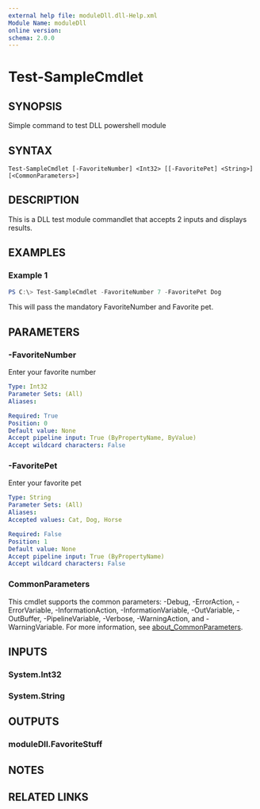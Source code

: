 ```yaml
---
external help file: moduleDll.dll-Help.xml
Module Name: moduleDll
online version:
schema: 2.0.0
---
```


# Test-SampleCmdlet

## SYNOPSIS

Simple command to test DLL powershell module

## SYNTAX

```
Test-SampleCmdlet [-FavoriteNumber] <Int32> [[-FavoritePet] <String>] [<CommonParameters>]
```

## DESCRIPTION

This is a DLL test module commandlet that accepts 2 inputs and displays results.

## EXAMPLES

### Example 1

```powershell
PS C:\> Test-SampleCmdlet -FavoriteNumber 7 -FavoritePet Dog
```

This will pass the mandatory FavoriteNumber and Favorite pet.

## PARAMETERS

### -FavoriteNumber

Enter your favorite number

```yaml
Type: Int32
Parameter Sets: (All)
Aliases:

Required: True
Position: 0
Default value: None
Accept pipeline input: True (ByPropertyName, ByValue)
Accept wildcard characters: False
```

### -FavoritePet

Enter your favorite pet

```yaml
Type: String
Parameter Sets: (All)
Aliases:
Accepted values: Cat, Dog, Horse

Required: False
Position: 1
Default value: None
Accept pipeline input: True (ByPropertyName)
Accept wildcard characters: False
```

### CommonParameters
This cmdlet supports the common parameters: -Debug, -ErrorAction, -ErrorVariable, -InformationAction, -InformationVariable, -OutVariable, -OutBuffer, -PipelineVariable, -Verbose, -WarningAction, and -WarningVariable. For more information, see [about_CommonParameters](http://go.microsoft.com/fwlink/?LinkID=113216).

## INPUTS

### System.Int32

### System.String

## OUTPUTS

### moduleDll.FavoriteStuff

## NOTES

## RELATED LINKS
